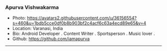 ### Apurva Vishwakarma
- Photo: https://avatars2.githubusercontent.com/u/36156554?s=460&u=1bdb5cce0df0b8b903bf2c4acf6c63a4ecd89e65&v=4
- Location: Varanasi, India
- Bio: Android Developer . Content Writer . Sportsperson . Music lover .
- Github: https://github.com/iamapurva
***
